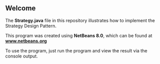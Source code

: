 ## Welcome

The **Strategy.java** file in this repository illustrates how to implement the Strategy Design Pattern.

This program was created using **NetBeans 8.0**, which can be found at **www.netbeans.org**

To use the program, just run the program and view the result via the console output.